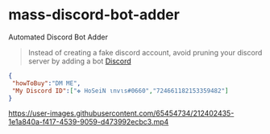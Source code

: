 # mass-discord-bot-adder
Automated Discord Bot Adder
> Instead of creating a fake discord account, avoid pruning your discord server by adding a bot
[Discord](https://discord.gg/qurWsdBnzA)

 ```json
{
  "howToBuy":"DM ME",
  "My Discord ID":["✥ HoSeiN ιnvιѕ#0660","724661182153359482"]
}
```

https://user-images.githubusercontent.com/65454734/212402435-1e1a840a-f417-4539-9059-d473992ecbc3.mp4

